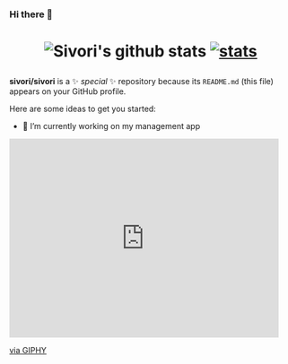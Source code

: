### Hi there 👋

<h1 align="center">

![Sivori's github stats](https://github-readme-stats.vercel.app/api?username=sivori&show_icons=true)
[![stats](https://github-readme-stats.vercel.app/api/wakatime?username=sivori)](https://github.com/anuraghazra/github-readme-stats)
</h1>

**sivori/sivori** is a ✨ _special_ ✨ repository because its `README.md` (this file) appears on your GitHub profile.

Here are some ideas to get you started:

- 🔭 I’m currently working on my management app

<iframe src="https://giphy.com/embed/bodHdFtqWbJDi" width="480" height="355" style="" frameBorder="0" class="giphy-embed" allowFullScreen></iframe><p><a href="https://giphy.com/gifs/hbo-the-sopranos-bodHdFtqWbJDi">via GIPHY</a></p>
